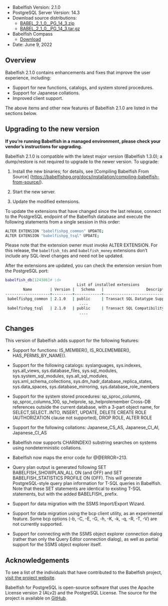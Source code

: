 - Babelfish Version: 2.1.0
- PostgreSQL Server Version: 14.3
- Download source distributions:
  - [BABEL_2_1_0__PG_14_3.zip](https://github.com/babelfish-for-postgresql/babelfish-for-postgresql/releases/download/BABEL_2_1_0__PG_14_3/BABEL_2_1_0__PG_14_3.zip)
  - [BABEL_2_1_0__PG_14_3.tar.gz](https://github.com/babelfish-for-postgresql/babelfish-for-postgresql/releases/download/BABEL_2_1_0__PG_14_3/BABEL_2_1_0__PG_14_3.tar.gz)
- Babelfish Compass
  - [Download](https://github.com/babelfish-for-postgresql/babelfish_compass/releases)
- Date: June 9, 2022

## Overview

Babelfish 2.1.0 contains enhancements and fixes that improve the user experience, including:
- Support for new functions, catalogs, and system stored procedures.
- Support for Japanese collations.
- Improved client support.

The above items and other new features of Babelfish 2.1.0 are listed in the sections below.

## Upgrading to the new version

**If you’re running Babelfish in a managed environment, please check your vendor’s instructions for upgrading.**

Babelfish 2.1.0 is compatible with the latest major version (Babelfish 1.3.0); a dump/restore is not required to upgrade to the newer version. To upgrade:

1. Install the new binaries; for details, see [Compiling Babelfish From Source] (https://babelfishpg.org/docs/installation/compiling-babelfish-from-source/).

2. Start the new server.

3. Update the modified extensions. 

To update the extensions that have changed since the last release, connect to the PostgreSQL endpoint of the Babelfish database and execute the following statements from a single session in this order:

```bash
ALTER EXTENSION "babelfishpg_common" UPDATE;
ALTER EXTENSION "babelfishpg_tsql" UPDATE;
```

Please note that the extension owner must invoke ALTER EXTENSION. For this release, the `babelfish_tds` and `babelfish_money` extensions don’t include any SQL-level changes and need not be updated.

After the extensions are updated, you can check the extension version from the PostgreSQL port:

```bash
babelfish_db[124386]# \dx
                                List of installed extensions
        Name        | Version |   Schema   |                   Description
--------------------+---------+------------+-------------------------------------------------
 babelfishpg_common | 2.1.0   | public     | Transact SQL Datatype Support
                                 ....
 babelfishpg_tsql   | 2.1.0   | public     | Transact SQL Compatibility
                                 ....
```


## Changes

This version of Babelfish adds support for the following features:

- Support for functions: IS_MEMBER(), IS_ROLEMEMBER(), HAS_PERMS_BY_NAME().

- Support for the following catalogs: syslanguages, sys.indexes, sys.all_views, sys.database_files, sys.sql_modules, sys.system_sql_modules, sys.all_sql_modules, sys.xml_schema_collections, sys.dm_hadr_database_replica_states, sys.data_spaces, sys.database_mirroring, sys.database_role_members

- Support for the system stored procedures: sp_sproc_columns, sp_sproc_columns_100, sp_helprole, sp_helprolemember
Cross-DB references outside the current database, with a 3-part object name, for SELECT,SELECT..INTO, INSERT, UPDATE, DELETE
CREATE ROLE (AUTHORIZATION clause not supported), DROP ROLE, ALTER ROLE

- Support for the following collations: Japanese_CS_AS, Japanese_CI_AI, Japanese_CI_AS

- Babelfish now supports CHARINDEX() substring searches on systems using nondeterministic collations.

- Babelfish now maps the error code for @@ERROR=213.

- Query plan output is generated following SET BABELFISH_SHOWPLAN_ALL ON (and OFF) and SET BABELFISH_STATISTICS PROFILE ON (OFF). This will generate PostgreSQL-style query plan information for T-SQL queries in Babelfish. Note that these SET statements are identical to existing T-SQL statements, but with the added BABELFISH_ prefix.

- Support for data migration with the SSMS Import/Export Wizard.

- Support for data migration using the bcp client utility, as an experimental feature. Some bcp options (-b, -C, -E, -G, -h, -K, -k, -q, -R, -T, -V) are not currently supported.

- Support for connecting with the SSMS object explorer connection dialog (rather than only the Query Editor connection dialog), as well as partial support for the SSMS object explorer itself.


## Acknowledgements

To see a list of the individuals that have contributed to the Babelfish project, [visit the project website](https://babelfishpg.org/contributors/).

Babelfish for PostgreSQL is open-source software that uses the Apache License version 2 (ALv2) and the PostgreSQL License. The source for the project is available on [GitHub](https://github.com/babelfish-for-postgresql). 

